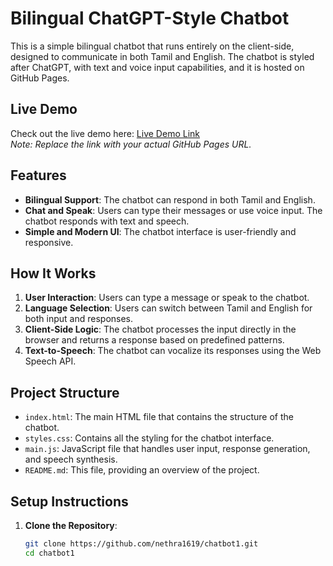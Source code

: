 # Bilingual ChatGPT-Style Chatbot

This is a simple bilingual chatbot that runs entirely on the client-side, designed to communicate in both Tamil and English. The chatbot is styled after ChatGPT, with text and voice input capabilities, and it is hosted on GitHub Pages.

## Live Demo

Check out the live demo here: [Live Demo Link](https://nethra1619.github.io/chatbot1)  
*Note: Replace the link with your actual GitHub Pages URL.*

## Features

- **Bilingual Support**: The chatbot can respond in both Tamil and English.
- **Chat and Speak**: Users can type their messages or use voice input. The chatbot responds with text and speech.
- **Simple and Modern UI**: The chatbot interface is user-friendly and responsive.

## How It Works

1. **User Interaction**: Users can type a message or speak to the chatbot.
2. **Language Selection**: Users can switch between Tamil and English for both input and responses.
3. **Client-Side Logic**: The chatbot processes the input directly in the browser and returns a response based on predefined patterns.
4. **Text-to-Speech**: The chatbot can vocalize its responses using the Web Speech API.

## Project Structure

- `index.html`: The main HTML file that contains the structure of the chatbot.
- `styles.css`: Contains all the styling for the chatbot interface.
- `main.js`: JavaScript file that handles user input, response generation, and speech synthesis.
- `README.md`: This file, providing an overview of the project.

## Setup Instructions

1. **Clone the Repository**:

   ```bash
   git clone https://github.com/nethra1619/chatbot1.git
   cd chatbot1
